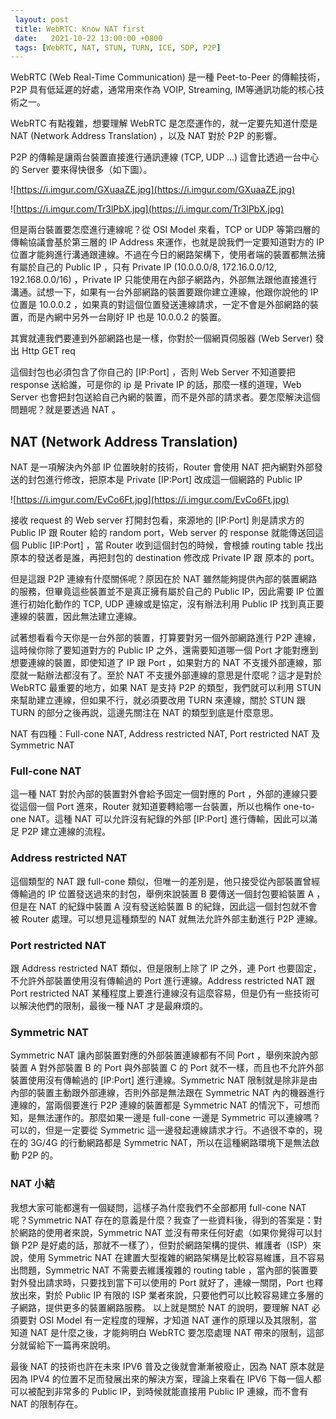 ```yaml
---
 layout: post
 title: WebRTC: Know NAT first
 date:   2021-10-22 13:00:00 +0800
 tags: [WebRTC, NAT, STUN, TURN, ICE, SDP, P2P]
---
```

WebRTC (Web Real-Time Communication) 是一種 Peet-to-Peer 的傳輸技術，P2P 具有低延遲的好處，通常用來作為 VOIP, Streaming, IM等通訊功能的核心技術之一。

WebRTC 有點複雜，想要理解 WebRTC 是怎麼運作的，就一定要先知道什麼是 NAT (Network Address Translation) ，以及 NAT 對於 P2P 的影響。 

P2P 的傳輸是讓兩台裝置直接進行通訊連線 (TCP, UDP ...) 這會比透過一台中心的 Server  要來得快很多（如下圖）。

![https://i.imgur.com/GXuaaZE.jpg](https://i.imgur.com/GXuaaZE.jpg)

![https://i.imgur.com/Tr3lPbX.jpg](https://i.imgur.com/Tr3lPbX.jpg)

但是兩台裝置要怎麼進行連線呢？從 OSI Model 來看，TCP or UDP 等第四層的傳輸協議會基於第三層的 IP Address 來運作，也就是說我們一定要知道對方的 IP 位置才能夠進行溝通跟連線。不過在今日的網路架構下，使用者端的裝置都無法擁有屬於自己的 Public IP ，只有 Private IP (10.0.0.0/8, 172.16.0.0/12, 192.168.0.0/16) ，Private IP 只能使用在內部子網路內，外部無法跟他直接進行溝通。試想一下，如果有一台外部網路的裝置要跟你建立連線，他跟你說他的 IP 位置是 10.0.0.2 ，如果真的對這個位置發送連線請求，一定不會是外部網路的裝置，而是內網中另外一台剛好 IP 也是 10.0.0.2 的裝置。

其實就連我們要連到外部網路也是一樣，你對於一個網頁伺服器 (Web Server) 發出 Http GET req

這個封包也必須包含了你自己的 [IP:Port] ，否則 Web Server 不知道要把 response 送給誰，可是你的 ip 是 Private IP 的話，那麼一樣的道理，Web Server 也會把封包送給自己內網的裝置，而不是外部的請求者。要怎麼解決這個問題呢？就是要透過 NAT 。

## NAT (Network Address Translation)

NAT 是一項解決內外部 IP 位置映射的技術，Router 會使用 NAT 把內網對外部發送的封包進行修改，把原本是 Private [IP:Port] 改成這一個網路的 Public IP 

![https://i.imgur.com/EvCo6Ft.jpg](https://i.imgur.com/EvCo6Ft.jpg)

接收 request 的 Web server 打開封包看，來源地的 [IP:Port] 則是請求方的 Public IP 跟 Router 給的 random port，Web server 的 response 就能傳送回這個 Public [IP:Port] ，當 Router 收到這個封包的時候，會根據 routing table 找出原本的發送者是誰，再把封包的 destination 修改成 Private IP 跟 原本的 port。

但是這跟 P2P 連線有什麼關係呢？原因在於 NAT 雖然能夠提供內部的裝置網路的服務，但畢竟這些裝置並不是真正擁有屬於自己的 Public IP，因此需要 IP 位置進行初始化動作的 TCP, UDP 連線或是協定，沒有辦法利用 Public IP 找到真正要連線的裝置，因此無法建立連線。

試著想看看今天你是一台外部的裝置，打算要對另一個外部網路進行 P2P 連線，這時候你除了要知道對方的 Public IP 之外，還需要知道哪一個 Port 才能對應到想要連線的裝置，即使知道了 IP 跟 Port ，如果對方的 NAT 不支援外部連線，那麼就一點辦法都沒有了。至於 NAT 不支援外部連線的意思是什麼呢？這才是對於 WebRTC 最重要的地方，如果 NAT 是支持 P2P 的類型，我們就可以利用 STUN 來幫助建立連線，但如果不行，就必須要改用 TURN 來連線，關於 STUN 跟 TURN 的部分之後再説，這邊先關注在 NAT 的類型到底是什麼意思。

NAT 有四種：Full-cone NAT, Address restricted NAT, Port restricted NAT 及 Symmetric NAT 

### Full-cone NAT

這一種 NAT 對於內部的裝置對外會給予固定一個對應的 Port ，外部的連線只要從這個一個 Port 進來，Router 就知道要轉給哪一台裝置，所以也稱作 one-to-one NAT。這種 NAT 可以允許沒有紀錄的外部 [IP:Port] 進行傳輸，因此可以滿足 P2P 建立連線的流程。

### Address restricted NAT

這個類型的 NAT 跟 full-cone 類似，但唯一的差別是，他只接受從內部裝置曾經傳輸過的 IP 位置發送過來的封包，舉例來說裝置 B 要傳送一個封包要給裝置 A ，但是在 NAT 的紀錄中裝置 A 沒有發送給裝置 B 的紀錄，因此這一個封包就不會被 Router 處理。可以想見這種類型的 NAT 就無法允許外部主動進行 P2P 連線。

### Port restricted NAT

跟 Address restricted NAT 類似，但是限制上除了 IP 之外，連 Port 也要固定，不允許外部裝置使用沒有傳輸過的 Port 進行連線。Address restricted NAT 跟 Port restricted NAT 某種程度上要進行連線沒有這麼容易，但是仍有一些技術可以解決他們的限制，最後一種 NAT 才是最麻煩的。

### Symmetric NAT

Symmetric NAT 讓內部裝置對應的外部裝置連線都有不同 Port ，舉例來說內部裝置 A 對外部裝置 B 的 Port 與外部裝置 C 的 Port 就不一樣，而且也不允許外部裝置使用沒有傳輸過的 [IP:Port] 進行連線。Symmetric NAT 限制就是除非是由內部的裝置主動跟外部連線，否則外部是無法跟在 Symmetric NAT 內的機器進行連線的，當兩個要進行 P2P 連線的裝置都是 Symmetric NAT 的情況下，可想而知，是無法運作的。那麼如果一邊是 full-cone 一邊是 Symmetric 可以連線嗎？可以的，但是一定要從 Symmetric 這一邊發起連線請求才行。不過很不幸的，現在的 3G/4G 的行動網路都是 Symmetric NAT，所以在這種網路環境下是無法啟動 P2P 的。

### NAT 小結

我想大家可能都還有一個疑問，這樣子為什麼我們不全部都用 full-cone NAT 呢？Symmetric NAT 存在的意義是什麼？我查了一些資料後，得到的答案是：對於網路的使用者來說，Symmetric NAT 並沒有帶來任何好處（如果你覺得可以封鎖 P2P 是好處的話，那就不一樣了），但對於網路架構的提供、維護者（ISP）來說，使用 Symmetric NAT 在建置大型複雜的網路架構是比較容易維護，且不容易出問題，Symmetric NAT 不需要去維護複雜的 routing table ，當內部的裝置要對外發出請求時，只要找到當下可以使用的 Port 就好了，連線一關閉，Port 也釋放出來，對於 Public IP 有限的 ISP 業者來說，只要他們可以比較容易建立多層的子網路，提供更多的裝置網路服務。
以上就是關於 NAT 的說明，要理解 NAT 必須要對 OSI Model 有一定程度的理解，才知道 NAT 運作的原理以及其限制，當知道 NAT 是什麼之後，才能夠明白 WebRTC 要怎麼處理 NAT 帶來的限制，這部分就留給下一篇再來說明。

最後 NAT 的技術也許在未來 IPV6 普及之後就會漸漸被廢止，因為 NAT 原本就是因為 IPV4 的位置不足而發展出來的解決方案，理論上來看在 IPV6 下每一個人都可以被配到非常多的 Public IP，到時候就能直接用 Public IP 連線，而不會有 NAT 的限制存在。